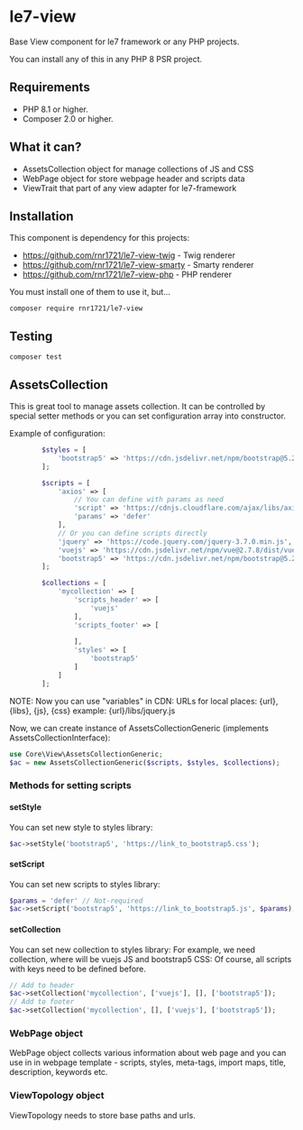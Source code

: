 # le7-view
Base View component for le7 framework or any PHP projects.

You can install any of this in any PHP 8 PSR project.

## Requirements

- PHP 8.1 or higher.
- Composer 2.0 or higher.

## What it can?

- AssetsCollection object for manage collections of JS and CSS
- WebPage object for store webpage header and scripts data
- ViewTrait that part of any view adapter for le7-framework

## Installation

This component is dependency for this projects:

- https://github.com/rnr1721/le7-view-twig - Twig renderer
- https://github.com/rnr1721/le7-view-smarty - Smarty renderer
- https://github.com/rnr1721/le7-view-php - PHP renderer

You must install one of them to use it, but...

```shell
composer require rnr1721/le7-view
```

## Testing

```shell
composer test
```

## AssetsCollection

This is great tool to manage assets collection. It can be controlled by
special setter methods or you can set configuration array into constructor.

Example of configuration:

```php
        $styles = [
            'bootstrap5' => 'https://cdn.jsdelivr.net/npm/bootstrap@5.2.3/dist/css/bootstrap.min.css'
        ];

        $scripts = [
            'axios' => [
                // You can define with params as need
                'script' => 'https://cdnjs.cloudflare.com/ajax/libs/axios/1.4.0/axios.min.js',
                'params' => 'defer'
            ],
            // Or you can define scripts directly
            'jquery' => 'https://code.jquery.com/jquery-3.7.0.min.js',
            'vuejs' => 'https://cdn.jsdelivr.net/npm/vue@2.7.8/dist/vue.js',
            'bootstrap5' => 'https://cdn.jsdelivr.net/npm/bootstrap@5.2.3/dist/js/bootstrap.min.js'
        ];

        $collections = [
            'mycollection' => [
                'scripts_header' => [
                    'vuejs'
                ],
                'scripts_footer' => [
                    
                ],
                'styles' => [
                    'bootstrap5'
                ]
            ]
        ];
```

NOTE: Now you can use "variables" in CDN: URLs for local places:
{url}, {libs}, {js}, {css} example: {url}/libs/jquery.js

Now, we can create instance of AssetsCollectionGeneric (implements
AssetsCollectionInterface):

```php
use Core\View\AssetsCollectionGeneric;
$ac = new AssetsCollectionGeneric($scripts, $styles, $collections);
```

### Methods for setting scripts

#### setStyle

You can set new style to styles library:

```php
$ac->setStyle('bootstrap5', 'https://link_to_bootstrap5.css');
```

#### setScript

You can set new scripts to styles library:

```php
$params = 'defer' // Not-required
$ac->setScript('bootstrap5', 'https://link_to_bootstrap5.js', $params);
```

#### setCollection

You can set new collection to styles library:
For example, we need collection, where will be vuejs JS and bootstrap5 CSS:
Of course, all scripts with keys need to be defined before.

```php
// Add to header
$ac->setCollection('mycollection', ['vuejs'], [], ['bootstrap5']);
// Add to footer
$ac->setCollection('mycollection', [], ['vuejs'], ['bootstrap5']);
```

### WebPage object

WebPage object collects various information about web page and you can
use in in webpage template - scripts, styles, meta-tags, import maps,
title, description, keywords etc.

### ViewTopology object

ViewTopology needs to store base paths and urls.

